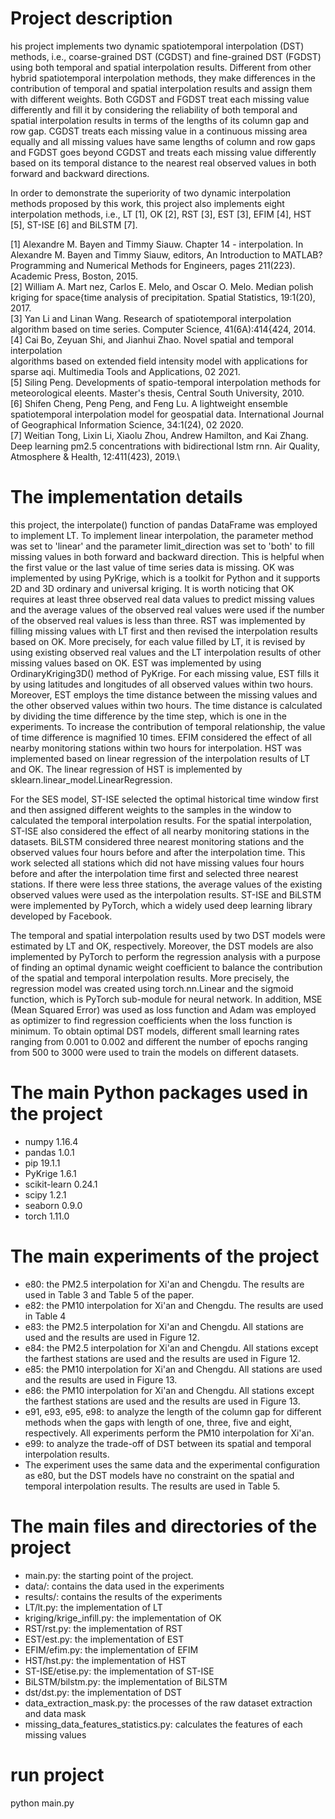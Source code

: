 # Project description
his project implements two dynamic spatiotemporal interpolation (DST) methods, i.e., coarse-grained DST (CGDST) and fine-grained DST (FGDST) using both temporal and spatial interpolation results. Different from other hybrid spatiotemporal interpolation methods, they make differences in the contribution of temporal and spatial interpolation results and assign them with different weights. Both CGDST and FGDST treat each missing value differently and fill it by considering the reliability of both temporal and spatial interpolation results in terms of the lengths of its column gap and row gap. CGDST treats each missing value in a continuous missing area equally and all missing values have same lengths of column and row gaps and FGDST goes beyond CGDST and treats each missing value differently based on its temporal distance to the nearest real observed values in both forward and backward directions.

In order to demonstrate the superiority of two dynamic interpolation methods proposed by this work, this project also implements eight interpolation methods, i.e., LT [1], OK [2], RST [3], EST [3], EFIM [4], HST [5], ST-ISE [6] and BiLSTM [7].

[1] Alexandre M. Bayen and Timmy Siauw. Chapter 14 - interpolation. In Alexandre M. Bayen and Timmy Siauw, editors, An Introduction to MATLAB? Programming and Numerical Methods for Engineers, pages 211(223). Academic Press, Boston, 2015.\
[2] William A. Mart  nez, Carlos E. Melo, and Oscar O. Melo. Median polish kriging for space{time analysis of precipitation. Spatial Statistics, 19:1(20), 2017.\
[3] Yan Li and Linan Wang. Research of spatiotemporal interpolation algorithm based on time series. Computer Science, 41(6A):414{424, 2014.\
[4] Cai Bo, Zeyuan Shi, and Jianhui Zhao. Novel spatial and temporal interpolation\
algorithms based on extended field intensity model with applications for sparse aqi. Multimedia Tools and Applications, 02 2021.\
[5] Siling Peng. Developments of spatio-temporal interpolation methods for meteorological eleents. Master's thesis, Central South University, 2010.\
[6] Shifen Cheng, Peng Peng, and Feng Lu. A lightweight ensemble spatiotemporal interpolation model for geospatial data. International Journal of Geographical Information Science, 34:1(24), 02 2020.\
[7] Weitian Tong, Lixin Li, Xiaolu Zhou, Andrew Hamilton, and Kai Zhang. Deep learning pm2.5 concentrations with bidirectional lstm rnn. Air Quality, Atmosphere & Health, 12:411(423), 2019.\

# The implementation details

this project, the interpolate() function of pandas DataFrame was employed to implement LT. To implement linear interpolation, the parameter method was set to 'linear' and the parameter limit_direction was set to 'both' to fill missing values in both forward and backward direction. This is helpful when the first value or the last value of time series data is missing. OK was implemented by using PyKrige, which is a toolkit for Python and it supports 2D and 3D ordinary and universal kriging. It is worth noticing that OK requires at least three observed real data values to predict missing values and the average values of the observed real values were used if the number of the observed real values is less than three. RST was implemented by filling missing values with LT first and then revised the interpolation results based on OK. More precisely, for each value filled by LT, it is revised by using existing observed real values and the LT interpolation results of other missing values based on OK. EST was implemented by using OrdinaryKriging3D() method of PyKrige. For each missing value, EST fills it by using latitudes and longitudes of all observed values within two hours. Moreover, EST employs the time distance between the missing values and the other observed values within two hours. The time distance is calculated by dividing the time difference by the time step, which is one in the experiments. To increase the contribution of temporal relationship, the value of time difference is magnified 10 times. EFIM considered the effect of all nearby monitoring stations within two hours for interpolation. HST was implemented based on linear regression of the interpolation results of LT and OK. The linear regression of HST is implemented by sklearn.linear_model.LinearRegression. 

For the SES model, ST-ISE selected the optimal historical time window first and then assigned different weights to the samples in the window to calculated the temporal interpolation results. For the spatial interpolation, ST-ISE also considered the effect of all nearby monitoring stations in the datasets. BiLSTM considered three nearest monitoring stations and the observed values four hours before and after the interpolation time. This work selected all stations which did not have missing values four hours before and after the interpolation time first and selected three nearest stations. If there were less three stations, the average values of the existing observed values were used as the interpolation results. ST-ISE and BiLSTM were implemented by PyTorch, which a widely used deep learning library developed by Facebook.

The temporal and spatial interpolation results used by two DST models were estimated by LT and OK, respectively. Moreover, the DST models are also implemented by PyTorch to perform the regression analysis with a purpose of finding an optimal dynamic weight coefficient to balance the contribution of the spatial and temporal interpolation results. More precisely, the regression model was created using torch.nn.Linear and the sigmoid function, which is PyTorch sub-module for neural network. In addition, MSE (Mean Squared Error) was used as loss function and Adam was employed as optimizer to find regression coefficients when the loss function is minimum. To obtain optimal DST models, different small learning rates ranging from 0.001 to 0.002 and different the number of epochs ranging from 500 to 3000 were used to train the models on different datasets.

# The main Python packages used in the project
- numpy                              1.16.4
- pandas                             1.0.1
- pip                                19.1.1
- PyKrige                            1.6.1
- scikit-learn                       0.24.1
- scipy                              1.2.1
- seaborn                            0.9.0
- torch                              1.11.0

# The main experiments of the project
- e80: the PM2.5 interpolation for Xi'an and Chengdu. The results are used in Table 3 and Table 5 of the paper.
- e82: the PM10 interpolation for Xi'an and Chengdu. The results are used in Table 4
- e83: the PM2.5 interpolation for Xi'an and Chengdu. All stations are used and the results are used in Figure 12.
- e84: the PM2.5 interpolation for Xi'an and Chengdu. All stations except the farthest stations are used and the results are used in Figure 12.
- e85: the PM10 interpolation for Xi'an and Chengdu. All stations are used and the results are used in Figure 13.
- e86: the PM10 interpolation for Xi'an and Chengdu. All stations except the farthest stations are used and the results are used in Figure 13.
- e91, e93, e95, e98: to analyze the length of the column gap for different methods when the gaps with length of one, three, five and eight, respectively. All experiments perform the PM10 interpolation for Xi'an.
- e99: to analyze the trade-off of DST between its spatial and temporal interpolation results.
- The experiment uses the same data and the experimental configuration as e80, but the DST models have no constraint on the spatial and temporal interpolation results. The results are used in Table 5.

# The main files and directories of the project
- main.py: the starting point of the project.
- data/: contains the data used in the experiments
- results/: contains the results of the experiments
- LT/lt.py: the implementation of LT
- kriging/krige_infill.py: the implementation of OK
- RST/rst.py: the implementation of RST
- EST/est.py: the implementation of EST
- EFIM/efim.py: the implementation of EFIM
- HST/hst.py: the implementation of HST
- ST-ISE/etise.py: the implementation of ST-ISE
- BiLSTM/bilstm.py: the implementation of BiLSTM
- dst/dst.py: the implementation of DST
- data_extraction_mask.py: the processes of the raw dataset extraction and data mask
- missing_data_features_statistics.py: calculates the features of each missing values

# run project
python main.py
